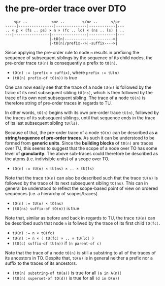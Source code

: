 
<!-- ======================================================================= -->
# the pre-order trace over DTO

```
    <p> ..           <n> ..        </n> ..      </p>
-----|----------------|--------------|------------|---
.. × p × (fs .. ps) × n × (fc .. lc) × (ns .. ls) | ..
---|----------------|----------------|------------|---
                    |-tO(n)---------------------->|
                    |-tU(n)/prefix-->|-suffix---->|
```

Since applying the pre-order rule to node `n` results in prefixing the sequence
of subsequent siblings by the sequence of its child nodes, the pre-order trace
`tU(n)` is consequently a prefix to `tO(n)`.

* `tO(n) := (prefix × suffix)`, where `prefix := tU(n)`
* `(tU(n) prefix-of tO(n))` is true

One can now easily see that the trace of a node `tU(n)` is followed by the trace
of its next subsequent sibling `tU(ns)`, which is then followed by the trace of
its own next subsequent sibling. The trace of a node `tO(n)` is therefore string
of pre-order traces in regards to TU.

In other words, `tO(n)` begins with its own pre-order trace `tU(n)`, followed
by the traces of its subsequent siblings, until that sequence ends in the trace
of its last subsequent sibling `tU(ls)`.

Because of that, the pre-order trace of a node `tO(n)` can be described as
**a string/sequence of pre-order traces**. As such it can be understood to be
formed from **generic units**. Since the **building blocks** of `tO(n)` are
traces over TU, this seems to suggest that the scope of a node over TO has some
level of **granularity**. The above sub-traces could therefore be described as
the atoms (i.e. indivisible units) of a scope over TO.

* `tO(n) := tU(n) × tU(ns) × .. × tU(ls)`

Note that the trace `tO(n)` can also be described such that the trace `tU(n)`
is followed by the trace of its next subsequent sibling `tO(ns)`. This can in
general be understood to reflect the scope-based point of view on ordered
sequences (i.e. a hierarchy of scopes/traces).

* `tO(n) := tU(n) × tO(ns)`
* `(tO(ns) suffix-of tO(n))` is true

Note that, similar as before and back in regards to TU, the trace `tU(n)` can
be described such that node `n` is follwed by the trace of its first child
`tO(fc)`.

* `tU(n) := n × tO(fc)`
* `tU(n) := n × ( tU(fc) × .. × tU(lc) )`
* `(tO(c) suffix-of tU(n))` if `(n parent-of c)`

Note that the trace of a node `tO(n)` is still a substring to all of the traces
of its ancestors in TO. Despite that, `tO(n)` is in general neither a prefix
nor a suffix to the traces of its ancestors.

* `(tO(n) substring-of tO(a))` is true for all `(a in A(n))`
* `(tU(n) superset-of tO(d))` is true for all `(d in D(n))`

